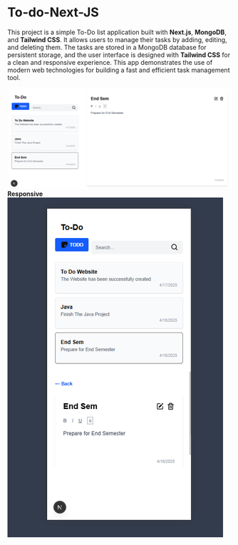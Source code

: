 # To-do-Next-JS

This project is a simple To-Do list application built with **Next.js**, **MongoDB**, and **Tailwind CSS**. 
It allows users to manage their tasks by adding, editing, and deleting them. 
The tasks are stored in a MongoDB database for persistent storage, 
and the user interface is designed with **Tailwind CSS** for a clean and responsive experience. This app demonstrates the use of modern web technologies for building a fast and efficient task management tool.

![Website](https://github.com/AmlanShanker/To-do-Next-JS/blob/bf5d394558ad72707e76eb291399582e39b03c21/todo.png)
**Responsive**
![Responsive](https://github.com/AmlanShanker/To-do-Next-JS/blob/f49d90d99dbd5f7f78ec060c35d7acc591355a78/responsive.png)
